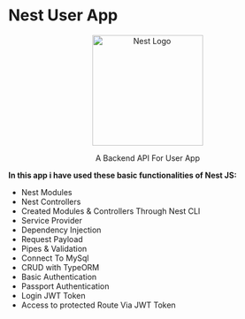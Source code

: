  <h1>Nest User App </h1>
<p align="center">
  <a href="http://nestjs.com/" target="blank"><img src="https://nestjs.com/img/logo-small.svg" width="200" alt="Nest Logo" /></a>
</p>
<p align="center">A Backend API For User App</p>
<strong align="center">In this app i have used these basic functionalities of Nest JS:</strong>
<ul>
 <li>Nest Modules</li>
 <li>Nest Controllers</li>
 <li>Created Modules & Controllers Through Nest CLI</li>
 <li>Service Provider</li>
 <li>Dependency Injection</li>
 <li>Request Payload</li>
  <li>Pipes & Validation</li>
  <li>Connect To MySql</li>
  <li>CRUD with TypeORM</li>
  <li>Basic Authentication</li>
 <li>Passport Authentication</li>
  <li>Login JWT Token</li>
 <li>Access to protected Route Via JWT Token</li>
</ul>

